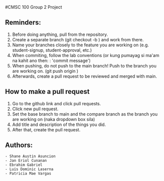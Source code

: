 #CMSC 100 Group 2 Project

## Reminders:
1. Before doing anything, pull from the repository.
2. Create a separate branch (git checkout -b <branchname>) and work from there.
3. Name your branches closely to the feature you are working on (e.g. student-signup, student-approval, etc.)
4. When commiting, follow the lab conventions (or kung pumayag si ma'am na kahit ano then: <branchname>: 'commit message') 
5. When pushing, do not push to the main branch! Push to the branch you are working on. (git push origin <branchname>) 
6. Afterwards, create a pull request to be reviewed and merged with main.

## How to make a pull request
1. Go to the github link and click pull requests.
2. Click new pull request.
3. Set the base branch to main and the compare branch as the branch you are working on (naka dropdown box sila)
4. Add title and description of the things you did.
5. After that, create the pull request. 

## Authors:
    - Shane Austin Asuncion
    - Jan Eriol Cunanan
    - Ebrahim Gabriel
    - Luis Dominic Laserna
    - Patricia Mae Vargas